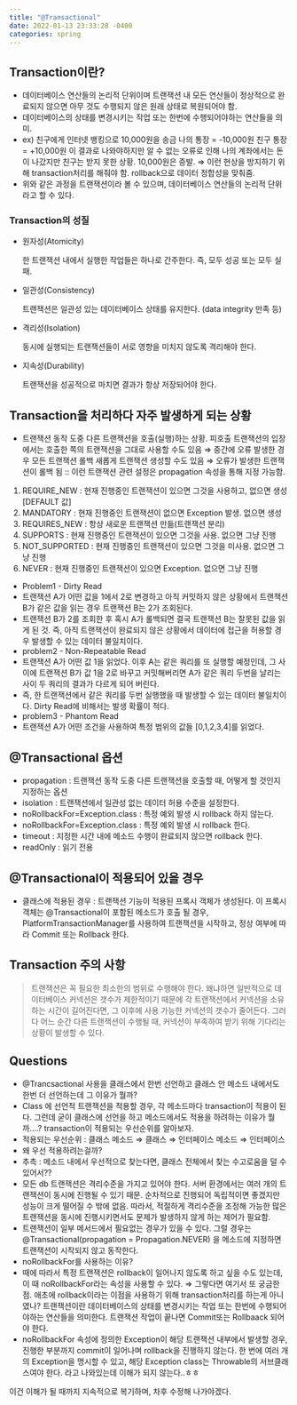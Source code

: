 ```yaml
---
title: "@Transactional"
date: 2022-01-13 23:33:28 -0400
categories: spring
---
```


## Transaction이란?

- 데이터베이스 연산들의 논리적 단위이며 트랜잭션 내 모든 연산들이 정상적으로 완료되지 않으면 아무 것도 수행되지 않은 원래 상태로 복원되어야 함.
- 데이터베이스의 상태를 변경시키는 작업 또는 한번에 수행되어야하는 연산들을 의미.
- ex) 친구에게 인터넷 뱅킹으로 10,000원을 송금
나의 통장 = -10,000원
친구 통장 = +10,000원
이 결과로 나와야하지만 알 수 없는 오류로 인해 나의 계좌에서는 돈이 나갔지만 친구는 받지 못한 상황.
10,000원은 증발. ⇒ 이런 현상을 방지하기 위해 transaction처리를 해줘야 함. rollback으로 데이터 정합성을 맞춰줌.
- 위와 같은 과정을 트랜잭션이라 볼 수 있으며, 데이터베이스 연산들의 논리적 단위라고 할 수 있다.

### Transaction의 성질

- 원자성(Atomicity)
    
    한 트랜잭션 내에서 실행한 작업들은 하나로 간주한다. 즉, 모두 성공 또는 모두 실패.
    
- 일관성(Consistency)
    
    트랜잭션은 일관성 있는 데이터베이스 상태를 유지한다. (data integrity 만족 등)
    
- 격리성(Isolation)
    
    동시에 실행되는 트랜잭션들이 서로 영향을 미치지 않도록 격리해야 한다.
    
- 지속성(Durability)
    
    트랜잭션을 성공적으로 마치면 결과가 항상 저장되어야 한다.
    

## Transaction을 처리하다 자주 발생하게 되는 상황

- 트랜잭션 동작 도중 다른 트랜잭션을 호출(실행)하는 상황. 
피호출 트랜잭션의 입장에서는 호출한 쪽의 트랜잭션을 그대로 사용할 수도 있음 ⇒ 중간에 오류 발생한 경우 모든 트랜잭션 롤백
새롭게 트랜잭션 생성할 수도 있음 ⇒ 오류가 발생한 트랜잭션이 롤백 됨
:: 이런 트랜잭션 관련 설정은 propagation 속성을 통해 지정 가능함. 
1. REQUIRE_NEW : 현재 진행중인 트랜잭션이 있으면 그것을 사용하고, 없으면 생성[DEFAULT 값]
2. MANDATORY : 현재 진행중인 트랜잭션이 없으면 Exception 발생. 없으면 생성
3. REQUIRES_NEW : 항상 새로운 트랜잭션 만듦(트랜잭션 분리)
4. SUPPORTS : 현재 진행중인 트랜잭션이 있으면 그것을 사용. 없으면 그냥 진행
5. NOT_SUPPORTED : 현재 진행중인 트랜잭션이 있으면 그것을 미사용. 없으면 그냥 진행
6. NEVER : 현재 진행중인 트랜잭션이 있으면 Exception. 없으면 그냥 진행
- Problem1 - Dirty Read
- 트랜잭션 A가 어떤 값을 1에서 2로 변경하고 아직 커밋하지 않은 상황에서 트랜잭션 B가 같은 값을 읽는 경우 트랜잭션 B는 2가 조회된다.
- 트랜잭션 B가 2를 조회한 후 혹시 A가 롤백되면 결국 트랜잭션 B는 잘못된 값을 읽게 된 것. 즉, 아직 트랜잭션이 완료되지 않은 상황에서 데이터에 접근을 허용할 경우 발생할 수 있는 데이터 불일치이다.
- problem2 - Non-Repeatable Read
- 트랜잭션 A가 어떤 값 1을 읽었다. 이후 A는 같은 쿼리를 또 실행할 예정인데, 그 사이에 트랜잭션 B가 값 1을 2로 바꾸고 커밋해버리면 A가 같은 쿼리 두번을 날리는 사이 두 쿼리의 결과가 다르게 되어 버린다.
- 즉, 한 트랜잭션에서 같은 쿼리를 두번 실행했을 때 발생할 수 있는 데이터 불일치이다. 
Dirty Read에 비해서는 발생 확률이 적다.
- problem3 - Phantom Read
- 트랜잭션 A가 어떤 조건을 사용하여 특정 범위의 값들 [0,1,2,3,4]를 읽었다.

## @Transactional 옵션

- propagation : 트랜잭션 동작 도중 다른 트랜잭션을 호출할 때, 어떻게 할 것인지 지정하는 옵션
- isolation : 트랜잭션에서 일관성 없는 데이터 허용 수준을 설정한다.
- noRollbackFor=Exception.class : 특정 예외 발생 시 rollback 하지 않는다.
- noRollbackFor=Exception.class : 특정 예외 발생 시 rollback 한다.
- timeout : 지정한 시간 내에 메소드 수행이 완료되지 않으면 rollback 한다.
- readOnly : 읽기 전용

## @Transactional이 적용되어 있을 경우

- 클래스에 적용된 경우 : 트랜잭션 기능이 적용된 프록시 객체가 생성된다. 이 프록시 객체는 @Transactional이 포함된 메소드가 호출 될 경우, PlatformTransactionManager를 사용하여 트랜잭션을 시작하고, 정상 여부에 따라 Commit 또는 Rollback 한다.

## Transaction 주의 사항

> 트랜잭션은 꼭 필요한 최소한의 범위로 수행해야 한다. 왜냐하면 일반적으로 데이터베이스 커넥션은 갯수가 제한적이기 때문에 각 트랜잭션에서 커넥션을 소유하는 시간이 길어진다면, 그 이후에 사용 가능한 커넥션의 갯수가 줄어든다. 그러다 어느 순간 다른 트랜잭션이 수행될 때, 커넥션이 부족하여 받기 위해 기다리는 상황이 발생할 수 있다.
> 

## Questions

- @Trancsactional 사용을 클래스에서 한번 선언하고 클래스 안 메소드 내에서도 한번 더 선언하는데 그 이유가 뭘까? 
- Class 에 선언적 트랜잭션을 적용할 경우, 각 메소드마다 transaction이 적용이 된다. 그런데 굳이 클래스에 선언을 하고 메소드에서도 적용을 하려하는 이유가 뭘까....? transaction이 적용되는 우선순위를 알아보자. 
- 적용되는 우선순위 : 클래스 메소드 ⇒ 클래스 ⇒ 인터페이스 메소드 ⇒ 인터페이스
- 왜 우선 적용하려는걸까? 
- 추측 : 메소드 내에서 우선적으로 찾는다면, 클래스 전체에서 찾는 수고로움을 덜 수 있어서?? 
- 모든 db 트랜잭션은 격리수준을 가지고 있어야 한다. 서버 환경에서는 여러 개의 트랜잭션이 동시에 진행될 수 있기 때문. 순차적으로 진행되어 독립적이면 좋겠지만 성능이 크게 떨어질 수 밖에 없음. 따라서, 적절하게 격리수준을 조정해 가능한 많은 트랜잭션을 동시에 진행시키면서도 문제가 발생하지 않게 하는 제어가 필요함.
- 트랜잭션이 일부 메서드에서 필요없는 경우가 있을 수 있다. 
그럴 경우는 @Transactional(propagation = Propagation.NEVER) 을 메소드에 지정하면 트랜잭션이 시작되지 않고 동작한다.
- noRollbackFor를 사용하는 이유? 
- 때에 따라서 특정 트랜잭션은 rollback이 일어나지 않도록 하고 싶을 수도 있는데, 이 때 noRollbackFor라는 속성을 사용할 수 있다. 
⇒ 그렇다면 여기서 또 궁금한 점. 애초에 rollback이라는 이점을 사용하기 위해 transaction처리를 하는게 아니였나? 트랜잭션이란 데이터베이스의 상태를 변경시키는 작업 또는 한번에 수행되어야하는 연산들을 의미한다. 트랜잭션 작업이 끝나면 Commit또는 Rollbaack 되어야 한다. 
- noRollbackFor 속성에 정의한 Exception이 해당 트랜잭션 내부에서 발생할 경우, 진행한 부분까지 commit이 일어나며 rollback을 진행하지 않는다. 한 번에 여러 개의 Exception을 명시할 수 있고, 해당 Exception class는 Throwable의 서브클래스여야 한다. 라고 나와있는데 이해가 되지 않는다..ㅎㅎ

이건 이해가 될 때까지 지속적으로 복기하며, 차후 수정해 나가야겠다. 
